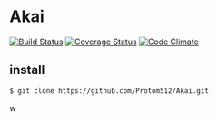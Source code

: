 # Akai

[![Build Status](https://travis-ci.org/Protom512/Akai.svg?branch=develop)](https://travis-ci.org/Protom512/Akai)
[![Coverage Status](https://coveralls.io/repos/github/Protom512/Akai/badge.svg?branch=master)](https://coveralls.io/github/Protom512/Akai?branch=master)
[![Code Climate](https://codeclimate.com/github/Protom512/Akai/badges/gpa.svg)](https://codeclimate.com/github/Protom512/Akai)
## install
```sh
$ git clone https://github.com/Protom512/Akai.git
```
w